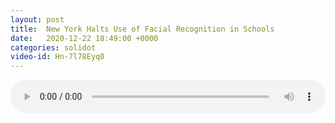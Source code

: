 ```yaml
---
layout: post
title:  New York Halts Use of Facial Recognition in Schools
date:   2020-12-22 18:49:00 +0000
categories: solidot
video-id: Hn-7l78Eyq0
---
```


<audio src="/assets/1c4d663b7f6c7c9d41f81c1f01cf7aa6.mp3" style="width: 100%;" controls></audio>

